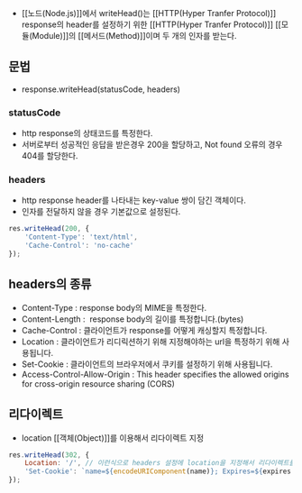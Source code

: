 - [[노드(Node.js)]]에서 writeHead()는 [[HTTP(Hyper Tranfer Protocol)]] response의 header를 설정하기 위한 [[HTTP(Hyper Tranfer Protocol)]] [[모듈(Module)]]의 [[메서드(Method)]]이며 두 개의 인자를 받는다.


## 문법

- response.writeHead(statusCode, headers)

### statusCode

- http response의 상태코드를 특정한다.
- 서버로부터 성공적인 응답을 받은경우 200을 할당하고, Not found 오류의 경우 404를 할당한다.

### headers 

- http response header를 나타내는 key-value 쌍이 담긴 객체이다.
- 인자를 전달하지 않을 경우 기본값으로 설정된다.

```js
res.writeHead(200, {
	'Content-Type': 'text/html',
	'Cache-Control': 'no-cache'
});
```

## headers의 종류

- Content-Type : response body의 MIME을 특정한다.
- Content-Length :  response body의 길이를 특정합니다.(bytes)
- Cache-Control : 클라이언트가 response를 어떻게 캐싱할지 특정합니다.
- Location : 클라이언트가 리디릭션하기 위해 지정해야하는 url을 특정하기 위해 사용됩니다.
- Set-Cookie : 클라이언트의 브라우저에서 쿠키를 설정하기 위해 사용됩니다.
- Access-Control-Allow-Origin : This header specifies the allowed origins for cross-origin resource sharing (CORS)

## 리다이렉트

- location [[객체(Object)]]를 이용해서 리다이렉트 지정

```js
res.writeHead(302, {
	Location: '/', // 이런식으로 headers 설정에 location을 지정해서 리다이렉트를 지정할 수 있음
	'Set-Cookie': `name=${encodeURIComponent(name)}; Expires=${expires.toGMTString()}; HttpOnly; Path=/`
});
```